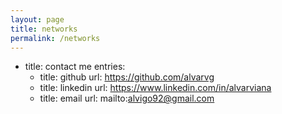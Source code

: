 ```yaml
---
layout: page
title: networks
permalink: /networks
---
```


  - title: contact me
    entries:
      - title: github
        url: https://github.com/alvarvg
      - title: linkedin
        url: https://www.linkedin.com/in/alvarviana
      - title: email
        url: mailto:alvigo92@gmail.com
